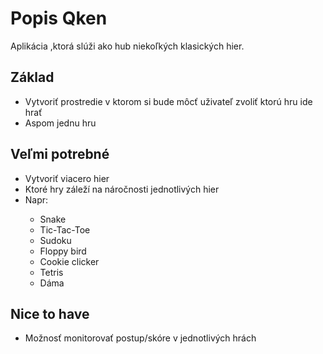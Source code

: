<h1>Popis Qken</h1>
<p>Aplikácia ,ktorá slúži ako hub niekoľkých klasických hier.</p>
<h2>Základ</h2>
<ul>
  <li>Vytvoriť prostredie v ktorom si bude môcť uživateľ zvoliť ktorú hru ide hrať</li>
  <li>Aspom jednu hru</h2>
</ul>
<h2>Veľmi potrebné</h2>
<ul>
  <li>Vytvoriť viacero hier</li>
  <li>Ktoré hry záleží na náročnosti jednotlivých hier</li>
  <li>Napr:</li>
   <ul>
     <li>Snake</li>
     <li>Tic-Tac-Toe</li>
     <li>Sudoku</li>
     <li>Floppy bird</li>
     <li>Cookie clicker</li>
     <li>Tetris</li>
     <li>Dáma</li>
  </ul>
</ul>
<h2>Nice to have</h2>
<ul>
  <li>Možnosť monitorovať postup/skóre v jednotlivých hrách</li>
</ul>
